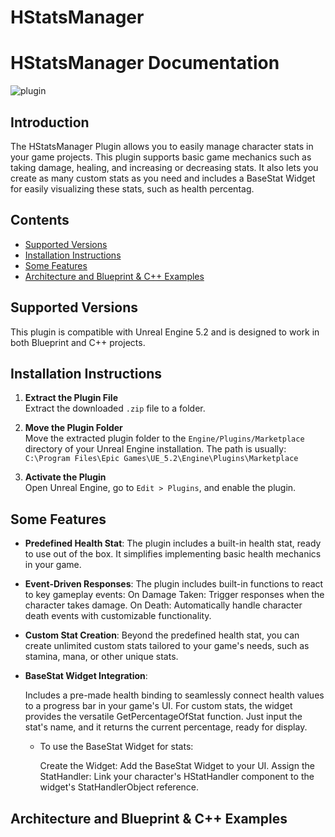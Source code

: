 # HStatsManager
# HStatsManager Documentation
![plugin](https://github.com/user-attachments/assets/b778de77-cba1-4cc2-8a2d-e395306edc68)

## Introduction 
The HStatsManager Plugin allows you to easily manage character stats in your game projects. This plugin supports basic game mechanics such as taking damage, healing, and increasing or decreasing stats. It also lets you create as many custom stats as you need and includes a BaseStat Widget for easily visualizing these stats, such as health percentag.

## Contents

- [Supported Versions](#supported-versions)
- [Installation Instructions](#installation-instructions)
- [Some Features](#some-features)
- [Architecture and Blueprint & C++ Examples](#architecture-and-blueprint--c-examples)

## Supported Versions
This plugin is compatible with Unreal Engine 5.2 and is designed to work in both Blueprint and C++ projects.


## Installation Instructions

1. **Extract the Plugin File**  
   Extract the downloaded `.zip` file to a folder.

2. **Move the Plugin Folder**  
   Move the extracted plugin folder to the `Engine/Plugins/Marketplace` directory of your Unreal Engine installation. The path is usually:  
   `C:\Program Files\Epic Games\UE_5.2\Engine\Plugins\Marketplace`

3. **Activate the Plugin**  
   Open Unreal Engine, go to `Edit > Plugins`, and enable the plugin.


## Some Features

- **Predefined Health Stat**: The plugin includes a built-in health stat, ready to use out of the box. It simplifies implementing basic health mechanics in your game.

- **Event-Driven Responses**:
    The plugin includes built-in functions to react to key gameplay events:
        On Damage Taken: Trigger responses when the character takes damage.
        On Death: Automatically handle character death events with customizable functionality.

- **Custom Stat Creation**: Beyond the predefined health stat, you can create unlimited custom stats tailored to your game's needs, such as stamina, mana, or other unique stats.

- **BaseStat Widget Integration**:

    Includes a pre-made health binding to seamlessly connect health values to a progress bar in your game's UI.
    For custom stats, the widget provides the versatile GetPercentageOfStat function. Just input the stat's name, and it returns the current percentage, ready for display.

  - To use the BaseStat Widget for stats:

    Create the Widget: Add the BaseStat Widget to your UI.
    Assign the StatHandler: Link your character's HStatHandler component to the widget's StatHandlerObject reference.


## Architecture and Blueprint & C++ Examples

